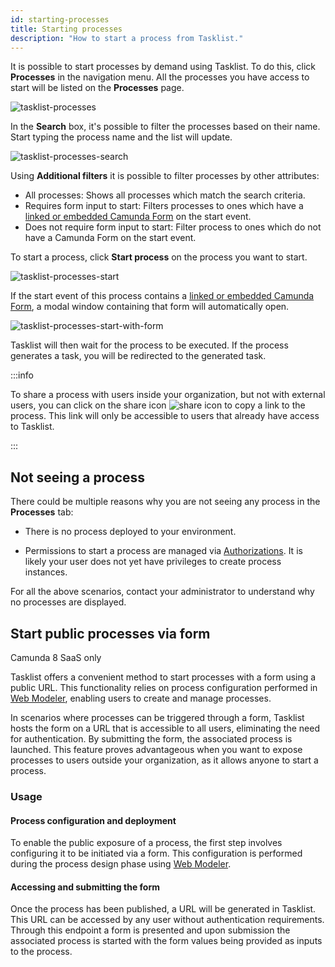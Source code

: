 ```yaml
---
id: starting-processes
title: Starting processes
description: "How to start a process from Tasklist."
---
```


It is possible to start processes by demand using Tasklist. To do this, click **Processes** in the navigation menu. All the processes you have access to start will be listed on the **Processes** page.

![tasklist-processes](img/tasklist-processes.png)

In the **Search** box, it's possible to filter the processes based on their name. Start typing the process name and the list will update.

![tasklist-processes-search](img/tasklist-processes-search.png)

Using **Additional filters** it is possible to filter processes by other attributes:

- All processes: Shows all processes which match the search criteria.
- Requires form input to start: Filters processes to ones which have a [linked or embedded Camunda Form](/components/modeler/web-modeler/advanced-modeling/form-linking.md) on the start event.
- Does not require form input to start: Filter process to ones which do not have a Camunda Form on the start event.

To start a process, click **Start process** on the process you want to start.

![tasklist-processes-start](img/tasklist-processes-start.png)

If the start event of this process contains a [linked or embedded Camunda Form](/components/modeler/web-modeler/advanced-modeling/form-linking.md), a modal window containing that form will automatically open.

![tasklist-processes-start-with-form](img/tasklist-processes-start-with-form.png)

Tasklist will then wait for the process to be executed. If the process generates a task, you will be redirected to the generated task.

:::info

To share a process with users inside your organization, but not with external users, you can click on the share icon ![share icon](img/tasklist-processes-share-button.png) to copy a link to the process. This link will only be accessible to users that already have access to Tasklist.

:::

## Not seeing a process

There could be multiple reasons why you are not seeing any process in the **Processes** tab:

- There is no process deployed to your environment.

- Permissions to start a process are managed via [Authorizations](/components/concepts/access-control/authorizations.md). It is likely your user does not yet have privileges to create process instances.

For all the above scenarios, contact your administrator to understand why no processes are displayed.

## Start public processes via form

<span class="badge badge--cloud">Camunda 8 SaaS only</span>

Tasklist offers a convenient method to start processes with a form using a public URL. This functionality relies on process configuration performed in [Web Modeler](/components/modeler/web-modeler/advanced-modeling/publish-public-processes.md), enabling users to create and manage processes.

In scenarios where processes can be triggered through a form, Tasklist hosts the form on a URL that is accessible to all users, eliminating the need for authentication. By submitting the form, the associated process is launched. This feature proves advantageous when you want to expose processes to users outside your organization, as it allows anyone to start a process.

### Usage

#### Process configuration and deployment

To enable the public exposure of a process, the first step involves configuring it to be initiated via a form. This configuration is performed during the process design phase using [Web Modeler](/components/modeler/web-modeler/advanced-modeling/publish-public-processes.md).

#### Accessing and submitting the form

Once the process has been published, a URL will be generated in Tasklist. This URL can be accessed by any user without authentication requirements. Through this endpoint a form is presented and upon submission the associated process is started with the form values being provided as inputs to the process.

